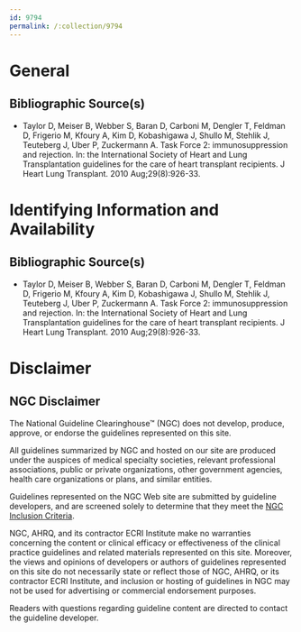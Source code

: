 ```yaml
---
id: 9794
permalink: /:collection/9794
---
```


# General

## Bibliographic Source(s)

- Taylor D, Meiser B, Webber S, Baran D, Carboni M, Dengler T, Feldman D, Frigerio M, Kfoury A, Kim D, Kobashigawa J, Shullo M, Stehlik J, Teuteberg J, Uber P, Zuckermann A. Task Force 2: immunosuppression and rejection. In: the International Society of Heart and Lung Transplantation guidelines for the care of heart transplant recipients. J Heart Lung Transplant. 2010 Aug;29(8):926-33.

# Identifying Information and Availability

## Bibliographic Source(s)

- Taylor D, Meiser B, Webber S, Baran D, Carboni M, Dengler T, Feldman D, Frigerio M, Kfoury A, Kim D, Kobashigawa J, Shullo M, Stehlik J, Teuteberg J, Uber P, Zuckermann A. Task Force 2: immunosuppression and rejection. In: the International Society of Heart and Lung Transplantation guidelines for the care of heart transplant recipients. J Heart Lung Transplant. 2010 Aug;29(8):926-33.

# Disclaimer

## NGC Disclaimer

The National Guideline Clearinghouse™ (NGC) does not develop, produce, approve, or endorse the guidelines represented on this site.

All guidelines summarized by NGC and hosted on our site are produced under the auspices of medical specialty societies, relevant professional associations, public or private organizations, other government agencies, health care organizations or plans, and similar entities.

Guidelines represented on the NGC Web site are submitted by guideline developers, and are screened solely to determine that they meet the [NGC Inclusion Criteria](/help-and-about/summaries/inclusion-criteria).

NGC, AHRQ, and its contractor ECRI Institute make no warranties concerning the content or clinical efficacy or effectiveness of the clinical practice guidelines and related materials represented on this site. Moreover, the views and opinions of developers or authors of guidelines represented on this site do not necessarily state or reflect those of NGC, AHRQ, or its contractor ECRI Institute, and inclusion or hosting of guidelines in NGC may not be used for advertising or commercial endorsement purposes.

Readers with questions regarding guideline content are directed to contact the guideline developer.

